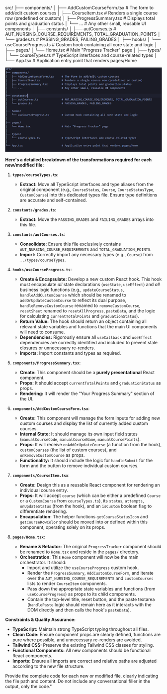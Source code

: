 src/
├── components/
│   ├── AddCustomCourseForm.tsx     # The form to add/edit custom courses
│   ├── CourseItem.tsx              # Renders a single course row (predefined or custom)
│   ├── ProgressSummary.tsx         # Displays total points and graduation status
│   └── ...                         # Any other small, reusable UI components
│
├── constants/
│   ├── autCourses.ts               # AUT_NURSING_COURSE_REQUIREMENTS, TOTAL_GRADUATION_POINTS
│   └── grades.ts                   # PASSING_GRADES, FAILING_GRADES
│
├── hooks/
│   └── useCourseProgress.ts        # Custom hook containing all core state and logic
│
├── pages/
│   └── Home.tsx                    # Main "Progress Tracker" page
│
├── types/
│   └── courseTypes.ts              # TypeScript interfaces and course-related types
│
└── App.tsx                         # Application entry point that renders pages/Home

![Preview of the Tracker](/readme-image.png)

**Here's a detailed breakdown of the transformations required for each new/modified file:**

1.  **`types/courseTypes.ts`**:
    * **Extract:** Move all TypeScript interfaces and type aliases from the original component (e.g., `CourseStatus`, `Course`, `CourseStatusType`, `CustomCourse`) into this dedicated types file. Ensure type definitions are accurate and self-contained.

2.  **`constants/grades.ts`**:
    * **Extract:** Move the `PASSING_GRADES` and `FAILING_GRADES` arrays into this file.

3.  **`constants/autCourses.ts`**:
    * **Consolidate:** Ensure this file exclusively contains `AUT_NURSING_COURSE_REQUIREMENTS` and `TOTAL_GRADUATION_POINTS`.
    * **Import:** Correctly import any necessary types (e.g., `Course`) from `../types/courseTypes`.

4.  **`hooks/useCourseProgress.ts`**:
    * **Create & Encapsulate:** Develop a new custom React hook. This hook must encapsulate *all* state declarations (`useState`, `useEffect`) and *all* business logic functions (e.g., `updateCourseStatus`, `handleAddCustomCourse` which should be renamed to `addOrUpdateCustomCourse` to reflect its dual purpose, `handleRemoveCustomCourse` renamed to `removeCustomCourse`, `resetSheet` renamed to `resetAllProgress`, `pasteData`, and the logic for calculating `currentTotalPoints` and `graduationStatus`).
    * **Return Value:** The hook should return an object containing all relevant state variables and functions that the main UI components will need to consume.
    * **Dependencies:** Rigorously ensure all `useCallback` and `useEffect` dependencies are correctly identified and included to prevent stale closures or unnecessary re-renders.
    * **Imports:** Import constants and types as required.

5.  **`components/ProgressSummary.tsx`**:
    * **Create:** This component should be a **purely presentational** React component.
    * **Props:** It should accept `currentTotalPoints` and `graduationStatus` as props.
    * **Rendering:** It will render the "Your Progress Summary" section of the UI.

6.  **`components/AddCustomCourseForm.tsx`**:
    * **Create:** This component will manage the form inputs for adding new custom courses and display the list of currently added custom courses.
    * **Internal State:** It should manage its own input field states (`manualCourseCode`, `manualCourseName`, `manualCoursePoints`).
    * **Props:** It will receive `onAddOrUpdateCourse` (a function from the hook), `customCourses` (the list of custom courses), and `onRemoveCustomCourse` as props.
    * **Functionality:** It should include the logic for `handleSubmit` for the form and the button to remove individual custom courses.

7.  **`components/CourseItem.tsx`**:
    * **Create:** Design this as a reusable React component for rendering an individual course entry.
    * **Props:** It will accept `course` (which can be either a predefined `Course` or a `CustomCourse` from `courseTypes.ts`), its `status`, `attempts`, `onUpdateStatus` (from the hook), and an `isCustom` boolean flag to differentiate rendering.
    * **Encapsulation:** The helper functions `getCourseStatusIcon` and `getCourseRowColor` should be moved into or defined within this component, operating solely on its props.

8.  **`pages/Home.tsx`**:
    * **Rename & Refactor:** The original `ProgressTracker` component should be renamed to `Home.tsx` and reside in the `pages/` directory.
    * **Orchestration:** This `Home` component will now be the main orchestrator. It should:
        * Import and utilize the `useCourseProgress` custom hook.
        * Render the `ProgressSummary`, `AddCustomCourseForm`, and iterate over the `AUT_NURSING_COURSE_REQUIREMENTS` and `customCourses` lists to render `CourseItem` components.
        * Pass down the appropriate state variables and functions (from `useCourseProgress`) as props to its child components.
        * Contain the top-level title, reset button, and the paste textarea (`handlePaste` logic should remain here as it interacts with the DOM directly and then calls the hook's `pasteData`).

**Constraints & Quality Assurance:**

* **TypeScript:** Maintain strong TypeScript typing throughout all files.
* **Clean Code:** Ensure component props are clearly defined, functions are pure where possible, and unnecessary re-renders are avoided.
* **Tailwind CSS:** Preserve the existing Tailwind CSS classes for styling.
* **Functional Components:** All new components should be functional React components.
* **Imports:** Ensure all imports are correct and relative paths are adjusted according to the new file structure.

Provide the complete code for each new or modified file, clearly indicating the file path and content. Do not include any conversational filler in the output, only the code."